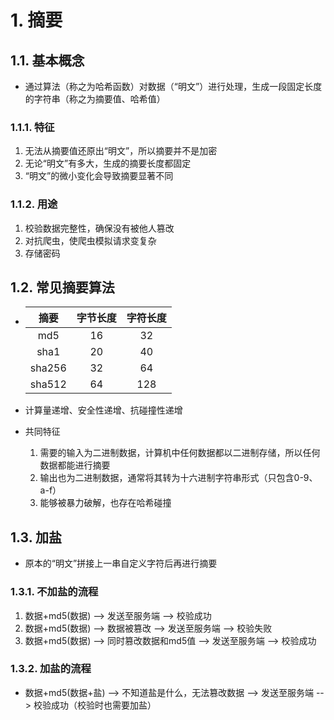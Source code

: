 # 1. 摘要

## 1.1. 基本概念

- 通过算法（称之为哈希函数）对数据（“明文”）进行处理，生成一段固定长度的字符串（称之为摘要值、哈希值）

### 1.1.1. 特征

1. 无法从摘要值还原出“明文”，所以摘要并不是加密
2. 无论“明文”有多大，生成的摘要长度都固定
3. “明文”的微小变化会导致摘要显著不同

### 1.1.2. 用途

1. 校验数据完整性，确保没有被他人篡改
2. 对抗爬虫，使爬虫模拟请求变复杂
3. 存储密码

## 1.2. 常见摘要算法

- |摘要|字节长度|字符长度|
  |:-:|:-:|:-:|
  |md5|16|32|
  |sha1|20|40|
  |sha256|32|64|
  |sha512|64|128|

- 计算量递增、安全性递增、抗碰撞性递增

- 共同特征
    1. 需要的输入为二进制数据，计算机中任何数据都以二进制存储，所以任何数据都能进行摘要
    2. 输出也为二进制数据，通常将其转为十六进制字符串形式（只包含0-9、a-f）
    3. 能够被暴力破解，也存在哈希碰撞

## 1.3. 加盐

- 原本的“明文”拼接上一串自定义字符后再进行摘要

### 1.3.1. 不加盐的流程

1. 数据+md5(数据) --> 发送至服务端 --> 校验成功
2. 数据+md5(数据) --> 数据被篡改 --> 发送至服务端 --> 校验失败
3. 数据+md5(数据) --> 同时篡改数据和md5值 --> 发送至服务端 --> 校验成功

### 1.3.2. 加盐的流程

- 数据+md5(数据+盐) --> 不知道盐是什么，无法篡改数据 --> 发送至服务端 --> 校验成功（校验时也需要加盐）
